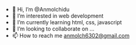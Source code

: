 - 👋 Hi, I’m @Anmolchidu
- 👀 I’m interested in web development 
- 🌱 I’m currently learning html, css, javascript 
- 💞️ I’m looking to collaborate on ...
- 📫 How to reach me anmolch6302@gmail.com

<!---
Anmolchidu/Anmolchidu is a ✨ special ✨ repository because its `README.md` (this file) appears on your GitHub profile.
You can click the Preview link to take a look at your changes.
--->
